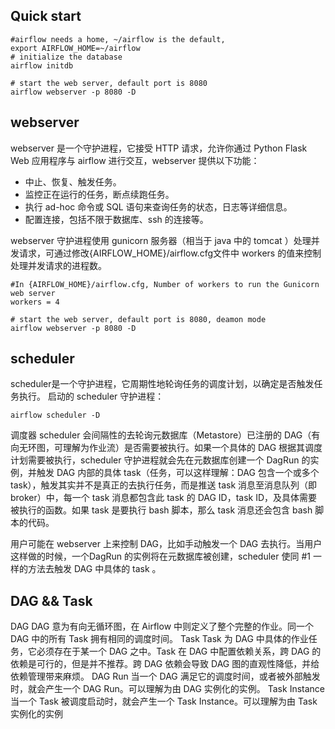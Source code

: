 ## Quick start
```
#airflow needs a home, ~/airflow is the default,
export AIRFLOW_HOME=~/airflow
# initialize the database
airflow initdb

# start the web server, default port is 8080
airflow webserver -p 8080 -D
```

## webserver
webserver 是一个守护进程，它接受 HTTP 请求，允许你通过 Python Flask Web 应用程序与 airflow 进行交互，webserver 提供以下功能：

* 中止、恢复、触发任务。
* 监控正在运行的任务，断点续跑任务。
* 执行 ad-hoc 命令或 SQL 语句来查询任务的状态，日志等详细信息。
* 配置连接，包括不限于数据库、ssh 的连接等。

webserver 守护进程使用 gunicorn 服务器（相当于 java 中的 tomcat ）处理并发请求，可通过修改{AIRFLOW_HOME}/airflow.cfg文件中 workers 的值来控制处理并发请求的进程数。
```
#In {AIRFLOW_HOME}/airflow.cfg, Number of workers to run the Gunicorn web server
workers = 4

# start the web server, default port is 8080, deamon mode
airflow webserver -p 8080 -D
```


## scheduler
scheduler是一个守护进程，它周期性地轮询任务的调度计划，以确定是否触发任务执行。
启动的 scheduler 守护进程：
```
airflow scheduler -D 
```

调度器 scheduler 会间隔性的去轮询元数据库（Metastore）已注册的 DAG（有向无环图，可理解为作业流）是否需要被执行。如果一个具体的 DAG 根据其调度计划需要被执行，scheduler 守护进程就会先在元数据库创建一个 DagRun 的实例，并触发 DAG 内部的具体 task（任务，可以这样理解：DAG 包含一个或多个task），触发其实并不是真正的去执行任务，而是推送 task 消息至消息队列（即 broker）中，每一个 task 消息都包含此 task 的 DAG ID，task ID，及具体需要被执行的函数。如果 task 是要执行 bash 脚本，那么 task 消息还会包含 bash 脚本的代码。

用户可能在 webserver 上来控制 DAG，比如手动触发一个 DAG 去执行。当用户这样做的时候，一个DagRun 的实例将在元数据库被创建，scheduler 使同 #1 一样的方法去触发 DAG 中具体的 task 。


## DAG && Task
DAG
DAG 意为有向无循环图，在 Airflow 中则定义了整个完整的作业。同一个 DAG 中的所有 Task 拥有相同的调度时间。
Task
Task 为 DAG 中具体的作业任务，它必须存在于某一个 DAG 之中。Task 在 DAG 中配置依赖关系，跨 DAG 的依赖是可行的，但是并不推荐。跨 DAG 依赖会导致 DAG 图的直观性降低，并给依赖管理带来麻烦。
DAG Run
当一个 DAG 满足它的调度时间，或者被外部触发时，就会产生一个 DAG Run。可以理解为由 DAG 实例化的实例。
Task Instance
当一个 Task 被调度启动时，就会产生一个 Task Instance。可以理解为由 Task 实例化的实例
